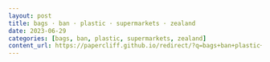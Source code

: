```yaml
---
layout: post
title: bags · ban · plastic · supermarkets · zealand
date: 2023-06-29
categories: [bags, ban, plastic, supermarkets, zealand]
content_url: https://papercliff.github.io/redirect/?q=bags+ban+plastic+supermarkets+zealand&tbs=cdr:1,cd_min:6/28/2023,cd_max:6/30/2023
---
```

